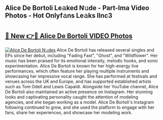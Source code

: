 ## Alice De Bortoli Le𝚊ked N𝚞de - Part-lma Video Photos - Hot Onlyf𝚊ns Le𝚊ks llnc3

# <h2><a href="http://ac20501.deff.icu/?id=Alice+De+Bortoli">🔗 New 👉🔴 Alice De Bortoli VIDEO Photos</a></h2>

[![Alice De Bortoli N𝚞des](https://i.imgur.com/rIISA9y.gif)](http://ac20501.deff.icu/?id=Alice+De+Bortoli)
Alice De Bortoli has released several singles and EPs since her debut, including "Fading Fast", "Ghost", and "Wildflower". Her music has been praised for its emotional intensity, melodic hooks, and sonic experimentation. Alice De Bortoli is known for her high-energy live performances, which often feature her playing multiple instruments and showcasing her impressive vocal range. She has performed at festivals and venues across the UK and Europe, and has supported established artists such as Tom Odell and Lewis Capaldi. Alongside her YouTube channel, Alice De Bortoli also maintained an active presence on Instagram. Her stunning looks and captivating personality caught the attention of modeling agencies, and she began working as a model. Alice De Bortoli's Instagram following continued to grow, and she used the platform to engage with her fans, share her experiences, and showcase her modeling work.
